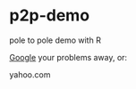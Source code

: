 # p2p-demo
pole to pole demo with R

[Google](http://www.google,com) your problems away, or:

yahoo.com
